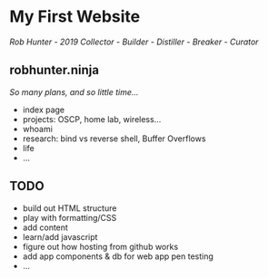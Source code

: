 # My First Website
_Rob Hunter - 2019_
_Collector - Builder - Distiller - Breaker - Curator_
## robhunter.ninja
*So many plans, and so little time...*
* index page
* projects: OSCP, home lab, wireless...
* whoami
* research: bind vs reverse shell, Buffer Overflows
* life
* ...

## TODO
* build out HTML structure
* play with formatting/CSS
* add content
* learn/add javascript
* figure out how hosting from github works
* add app components & db for web app pen testing
* ...
